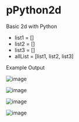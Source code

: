 # pPython2d
Basic 2d with Python
- list1 = []
- list2 = []
- list3 = []
- allList = [list1, list2, list3]


Example Output


![image](https://user-images.githubusercontent.com/97081479/174868138-160d0dc3-0e2d-4a67-9173-06f2e72b3f6b.png)

![image](https://user-images.githubusercontent.com/97081479/174868263-267e07e2-e470-4de8-a18e-1faf2b31a7a1.png)

![image](https://user-images.githubusercontent.com/97081479/174868359-d4c66b25-fb6b-41ef-a02e-f53927aef090.png)

![image](https://user-images.githubusercontent.com/97081479/174868432-eacbe1d6-3718-4454-a539-4c173801cbda.png)
